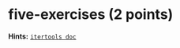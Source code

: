 # five-exercises (2 points)

**Hints:** [`itertools doc`](https://docs.python.org/3/library/itertools.html)



